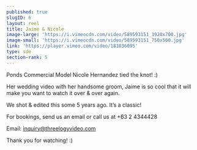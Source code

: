 ```yaml
---
published: true
slugID: 6
layout: reel
title: Jaime & Nicole
image-large: 'https://i.vimeocdn.com/video/589593151_1920x700.jpg'
image-small: 'https://i.vimeocdn.com/video/589593151_750x500.jpg'
link: 'https://player.vimeo.com/video/181036095'
type: sde
section-rank: 5
---
```

Ponds Commercial Model Nicole Hernandez tied the knot! :)

Her wedding video with her handsome groom, Jaime is so cool that it will make you want to watch it over & over again. 

We shot & edited this some 5 years ago. It’s a classic!

For bookings, send us an email or call us at +63 2 4344428

Email: inquiry@threelogyvideo.com

Thank you for watching! :)